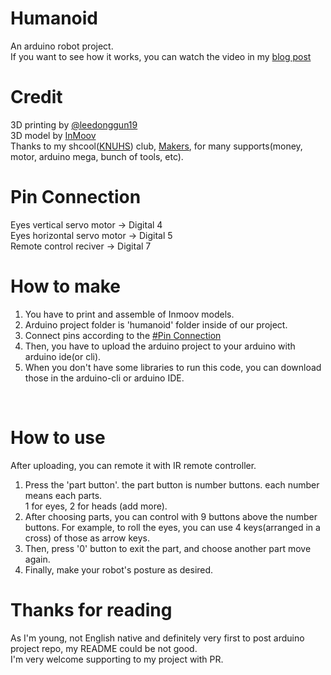 # Humanoid

An arduino robot project.<br>
If you want to see how it works, you can watch the video in my [blog post](https://blog.naver.com/hooss_only/223457547151)<br>

# Credit

3D printing by [@leedonggun19](https://www.instagram.com/leedonggun19/)<br>
3D model by [InMoov](https://inmoov.fr/)<br>
Thanks to my shcool([KNUHS](https://knu.dge.hs.kr/knuh/main.do)) club, [Makers](https://www.instagram.com/makers_knuhs/), for many supports(money, motor, arduino mega, bunch of tools, etc).

# Pin Connection

Eyes vertical servo motor -> Digital 4<br>
Eyes horizontal servo motor -> Digital 5<br>
Remote control reciver -> Digital 7<br>

# How to make

1. You have to print and assemble of Inmoov models.<br>
2. Arduino project folder is 'humanoid' folder inside of our project.<br>
3. Connect pins according to the [#Pin Connection](#pin-connection)<br>
4. Then, you have to upload the arduino project to your arduino with arduino ide(or cli).<br>
5. When you don't have some libraries to run this code, you can download those in the arduino-cli or arduino IDE.<br>
<br>

# How to use

After uploading, you can remote it with IR remote controller.<br>
1. Press the 'part button'. the part button is number buttons. each number means each parts.<br>
1 for eyes, 2 for heads (add more).
2. After choosing parts, you can control with 9 buttons above the number buttons. For example, to roll the eyes, you can use 4 keys(arranged in a cross) of those as arrow keys.
3. Then, press '0' button to exit the part, and choose another part move again.
4. Finally, make your robot's posture as desired.

# Thanks for reading

As I'm young, not English native and definitely very first to post arduino project repo, my README could be not good.<br>
I'm very welcome supporting to my project with PR.<br>


